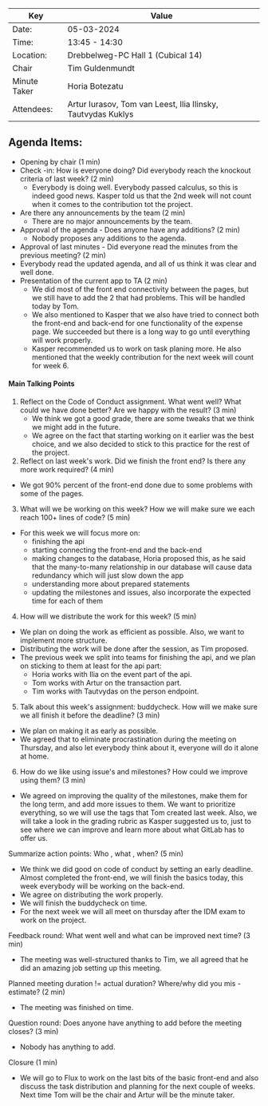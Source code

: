 | Key | Value                                                        |
| --- |--------------------------------------------------------------|
| Date: | 05-03-2024                                                   |
| Time: | 13:45 - 14:30                                                |
| Location: | Drebbelweg-PC Hall 1 (Cubical 14)                            |
| Chair | Tim Guldenmundt                                              |
| Minute Taker | Horia Botezatu                                               |
| Attendees: | Artur Iurasov, Tom van Leest, Ilia Ilinsky, Tautvydas Kuklys |

## Agenda Items:
- Opening by chair (1 min)
- Check -in: How is everyone doing? Did everybody reach the knockout criteria of last week? (2 min)
  - Everybody is doing well. Everybody passed calculus, so this is indeed good news. Kasper told us that the 2nd week will not count when it comes to the contribution tot the project.
- Are there any announcements by the team (2 min)
  - There are no major announcements by the team.
- Approval of the agenda - Does anyone have any additions? (2 min)
  - Nobody proposes any additions to the agenda.
- Approval of last minutes - Did everyone read the minutes from the previous meeting? (2 min)
 - Everybody read the updated agenda, and all of us think it was clear and well done.
- Presentation of the current app to TA (2 min)
  - We did most of the front end connectivity between the pages, but we still have to add the 2 that had problems. This will be handled today by Tom.
  - We also mentioned to Kasper that we also have tried to connect both the front-end and back-end for one functionality of the expense page. We succeeded but there is a long way to go until everything will work properly.
  - Kasper recommended us to work on task planing more. He also mentioned that the weekly contribution for the next week will count for week 6.
#### Main Talking Points
1. Reflect on the Code of Conduct assignment. What went well? What could we have done better? Are we happy with the result? (3 min)
   - We think we got a good grade, there are some tweaks that we think we might add in the future.
   - We agree on the fact that starting working on it earlier was the best choice, and we also decided to stick to this practice for the rest of the project.
2. Reflect on last week's work. Did we finish the front end? Is there any more work required? (4 min)
  - We got 90% percent of the front-end done due to some problems with some of the pages.
3. What will we be working on this week? How we will make sure we each reach 100+ lines of code? (5 min)
 - For this week we will focus more on:
   - finishing the api
   - starting connecting the front-end and the back-end
   - making changes to the database, Horia proposed this, as he said that the many-to-many relationship in our database will cause data redundancy which will just slow down the app
   - understanding more about prepared statements
   - updating the milestones and issues, also incorporate the expected time for each of them
4. How will we distribute the work for this week? (5 min)
 - We plan on doing the work as efficient as possible. Also, we want to implement more structure.
 - Distributing the work will be done after the session, as Tim proposed.
 - The previous week we split into teams for finishing the api, and we plan on sticking to them at least for the api part:
   - Horia works with Ilia on the event part of the api.
   - Tom works with Artur on the transaction part.
   - Tim works with Tautvydas on the person endpoint.
5. Talk about this week's assignment: buddycheck. How will we make sure we all finish it before the deadline? (3 min)
 - We plan on making it as early as possible.
 - We agreed that to eliminate procrastination during the meeting on Thursday, and also let everybody think about it, everyone will do it alone at home.
6. How do we like using issue's and milestones? How could we improve using them? (3 min)
 - We agreed on improving the quality of the milestones, make them for the long term, and add more issues to them. We want to prioritize everything, so we will use the tags that Tom created last week. Also, we will take a look in the grading rubric as Kasper suggested us to, just to see where we can improve and learn more about what GitLab has to offer us.

Summarize action points: Who , what , when? (5 min)
- We think we did good on code of conduct by setting an early deadline. Almost completed the front-end, we will finish the basics today, this week everybody will be working on the back-end.
- We agree on distributing the work properly.
- We will finish the buddycheck on time.
- For the next week we will all meet on thursday after the IDM exam to work on the project.

Feedback round: What went well and what can be improved next time? (3 min)
- The meeting was well-structured thanks to Tim, we all agreed that he did an amazing job setting up this meeting. 

Planned meeting duration != actual duration? Where/why did you mis -estimate? (2 min)
- The meeting was finished on time.

Question round: Does anyone have anything to add before the meeting closes? (3 min)
- Nobody has anything to add.

Closure (1 min)
- We will go to Flux to work on the last bits of the basic front-end and also discuss the task distribution and planning for the next couple of weeks. Next time Tom will be the chair and Artur will be the minute taker.